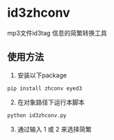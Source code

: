 # id3zhconv

mp3文件id3tag 信息的简繁转换工具


## 使用方法

1. 安装以下package
```
pip install zhconv eyed3
```

2. 在对象路径下运行本脚本

```
python id3zhconv.py
```
3. 通过输入 1 或 2 来选择简繁
